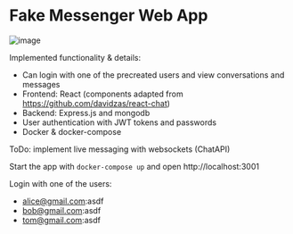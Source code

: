 # Fake Messenger Web App

![image](https://user-images.githubusercontent.com/8950027/124103021-8dc74480-da69-11eb-8e0b-3c5968ba5d76.png)


Implemented functionality & details:
- Can login with one of the precreated users and view conversations and messages
- Frontend: React (components adapted from https://github.com/davidzas/react-chat)
- Backend: Express.js and mongodb
- User authentication with JWT tokens and passwords
- Docker & docker-compose

ToDo: implement live messaging with websockets (ChatAPI)

Start the app with `docker-compose up` and open http://localhost:3001

Login with one of the users:
- alice@gmail.com:asdf
- bob@gmail.com:asdf
- tom@gmail.com:asdf
